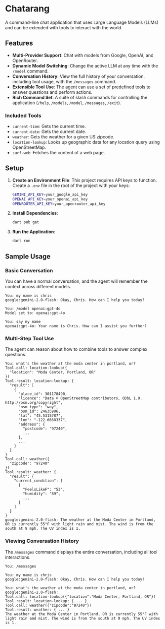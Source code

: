 # Chatarang

A command-line chat application that uses Large Language Models (LLMs) and can be extended with tools to interact with the world.

## Features

*   **Multi-Provider Support**: Chat with models from Google, OpenAI, and OpenRouter.
*   **Dynamic Model Switching**: Change the active LLM at any time with the `/model` command.
*   **Conversation History**: View the full history of your conversation, including tool usage, with the `/messages` command.
*   **Extensible Tool Use**: The agent can use a set of predefined tools to answer questions and perform actions.
*   **Rich Command Set**: A suite of slash commands for controlling the application (`/help`, `/models`, `/model`, `/messages`, `/exit`).

### Included Tools

*   `current-time`: Gets the current time.
*   `current-date`: Gets the current date.
*   `weather`: Gets the weather for a given US zipcode.
*   `location-lookup`: Looks up geographic data for any location query using OpenStreetMap.
*   `surf-web`: Fetches the content of a web page.

## Setup

1.  **Create an Environment File**:
    This project requires API keys to function. Create a `.env` file in the root of the project with your keys:
    ```sh
    GEMINI_API_KEY=your_google_api_key
    OPENAI_API_KEY=your_openai_api_key
    OPENROUTER_API_KEY=your_openrouter_api_key
    ```

2.  **Install Dependencies**:
    ```sh
    dart pub get
    ```

3.  **Run the Application**:
    ```sh
    dart run
    ```

## Sample Usage

### Basic Conversation

You can have a normal conversation, and the agent will remember the context across different models.

```
You: my name is chris
google:gemini-2.0-flash: Okay, Chris. How can I help you today?

You: /model openai:gpt-4o
Model set to: openai:gpt-4o

You: say my name
openai:gpt-4o: Your name is Chris. How can I assist you further?
```

### Multi-Step Tool Use

The agent can reason about how to combine tools to answer complex questions.

```
You: what's the weather at the moda center in portland, or?
Tool.call: location-lookup({
  "location": "Moda Center, Portland, OR"
})
Tool.result: location-lookup: {
  "result": [
    {
      "place_id": 301178490,
      "licence": "Data © OpenStreetMap contributors, ODbL 1.0. http://osm.org/copyright",
      "osm_type": "way",
      "osm_id": 24635906,
      "lat": "45.5315787",
      "lon": "-122.6668337",
      "address": {
        "postcode": "97240",
        ...
      },
      ...
    }
  ]
}
Tool.call: weather({
  "zipcode": "97240"
})
Tool.result: weather: {
  "result": {
    "current_condition": [
      {
        "FeelsLikeF": "53",
        "humidity": "89",
        ...
      }
    ]
  }
}
google:gemini-2.0-flash: The weather at the Moda Center in Portland, OR is currently 55°F with light rain and mist. The wind is from the south at 9 mph. The UV index is 1.
```

### Viewing Conversation History

The `/messages` command displays the entire conversation, including all tool interactions.

```
You: /messages

You: my name is chris
google:gemini-2.0-flash: Okay, Chris. How can I help you today?

You: what's the weather at the moda center in portland, or?
google:gemini-2.0-flash: 
Tool.call: location-lookup({"location":"Moda Center, Portland, OR"})
Tool.result: location-lookup: { ... }
Tool.call: weather({"zipcode":"97240"})
Tool.result: weather: { ... }
The weather at the Moda Center in Portland, OR is currently 55°F with light rain and mist. The wind is from the south at 9 mph. The UV index is 1.
```
